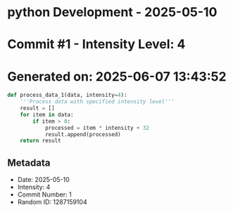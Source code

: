 ﻿# python Development - 2025-05-10
# Commit #1 - Intensity Level: 4
# Generated on: 2025-06-07 13:43:52
```python
def process_data_1(data, intensity=4):
    '''Process data with specified intensity level'''
    result = []
    for item in data:
        if item > 0:
            processed = item * intensity + 32
            result.append(processed)
    return result
```
## Metadata
- Date: 2025-05-10
- Intensity: 4
- Commit Number: 1
- Random ID: 1287159104
